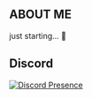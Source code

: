 ## ABOUT ME
just starting... 🥱

##  Discord

[![Discord Presence](https://lanyard.cnrad.dev/api/497044512250789891)](https://discord.com/users/497044512250789891)
